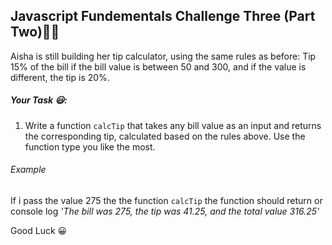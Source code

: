 ## Javascript Fundementals Challenge Three (Part Two)💪🏾

Aisha is still building her tip calculator, using the same rules as before: Tip 15% of the bill if the bill value is between 50 and 300, and if the value is different, the tip is
20%.

##### Your Task 😃:

1. Write a function `calcTip` that takes any bill value as an input and returns the corresponding tip, calculated based on the rules above. Use the function type you like the most.

###### Example

If i pass the value 275 the the function `calcTip` the function should return or console log _'The bill was 275, the tip was 41.25, and the total value 316.25'_

Good Luck 😀
 